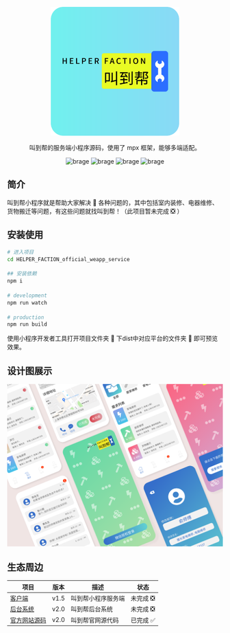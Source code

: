 <p align="center">
    <a href="#">
        <img alt="叫到帮" src="https://raw.githubusercontent.com/Sanzro-Lee/HELPER_FACTION_official_weapp_service/master/images/%E5%8F%AB%E5%88%B0%E5%B8%AE_logo_service.jpg" width="300">
    </a>
</p>

<p align="center">
    叫到帮的服务端小程序源码，使用了 mpx 框架，能够多端适配。
</p>

<p align="center">
    <img alt="brage" src="https://img.shields.io/github/issues/Sanzro-Lee/HELPER_FACTION_official_weapp_service" width="auto">
    <img alt="brage" src="https://img.shields.io/github/stars/Sanzro-Lee/HELPER_FACTION_official_weapp_service" width="auto">
    <img alt="brage" src="https://img.shields.io/github/forks/Sanzro-Lee/HELPER_FACTION_official_weapp_service" width="auto">
    <img alt="brage" src="https://img.shields.io/github/license/Sanzro-Lee/HELPER_FACTION_official_weapp_service" width="auto">
</p>

## 简介

叫到帮小程序就是帮助大家解决 🧰 各种问题的，其中包括室内装修、电器维修、货物搬迁等问题，有这些问题就找叫到帮！（此项目暂未完成 ❎ ）

<!-- ## 扫码体验

<img alt="叫到帮服务端二维码" src="https://github.com/helperfaction/image/Qrcode.png" width="200"> -->

## 安装使用

```bash
# 进入项目
cd HELPER_FACTION_official_weapp_service

## 安装依赖
npm i

# development
npm run watch

# production
npm run build
```

使用小程序开发者工具打开项目文件夹 📁 下dist中对应平台的文件夹 📁 即可预览效果。

<!-- ## 文档

https://helperfaction.github.io/docs -->

## 设计图展示

<img alt="设计图展示" src="https://raw.githubusercontent.com/Sanzro-Lee/HELPER_FACTION_official_weapp_service/master/images/%E5%8F%AB%E5%88%B0%E5%B8%AE_ui_design.png" width="auto">

## 生态周边

|项目|版本|描述|状态|
|--|--|--|--|
|[客户端](https://github.com/Sanzro-Lee/HELPER_FACTION_official_weapp)|v1.5|叫到帮小程序服务端|未完成 ❎|
|[后台系统](https://github.com/Sanzro-Lee/HELPER_FACTION_official_background_management_system)|v2.0|叫到帮后台系统|未完成 ❎|
|[官方网站源码](https://github.com/Sanzro-Lee/HELPER_FACTION_official_website)|v2.0|叫到帮官网源代码|已完成 ✅|
